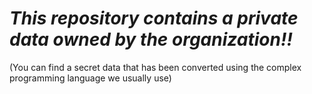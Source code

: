 # *This repository contains a private data owned by the organization!!*
(You can find a secret data that has been converted using the complex programming language we usually use)

